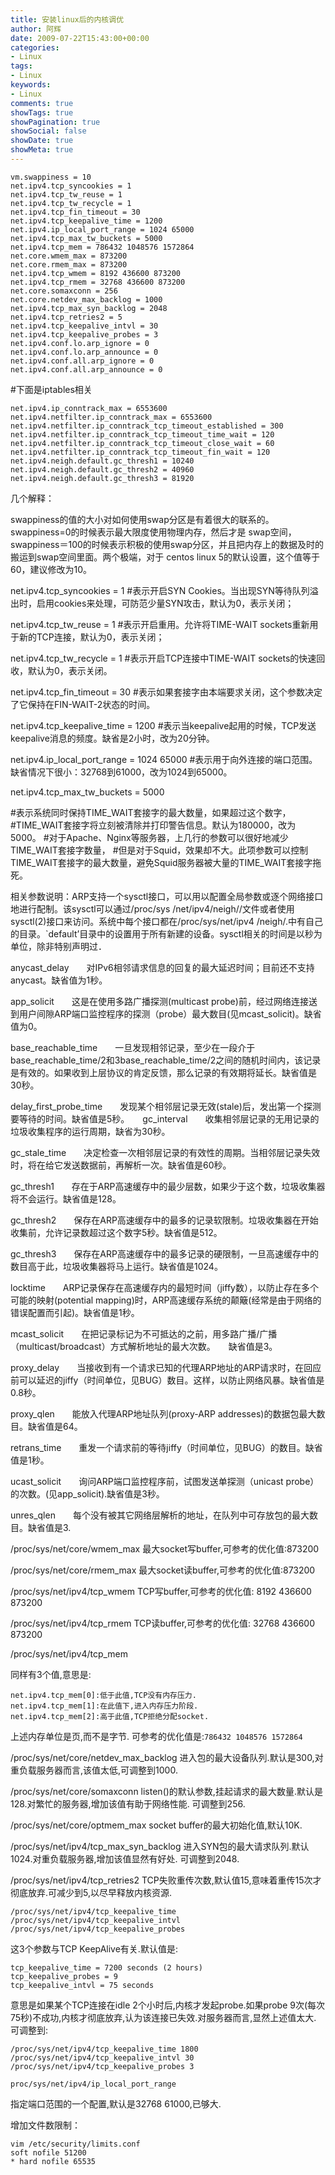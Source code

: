 ```yaml
---
title: 安装linux后的内核调优
author: 阿辉
date: 2009-07-22T15:43:00+00:00
categories:
- Linux
tags:
- Linux
keywords:
- Linux
comments: true
showTags: true
showPagination: true
showSocial: false
showDate: true
showMeta: true
---
```

```
vm.swappiness = 10
net.ipv4.tcp_syncookies = 1
net.ipv4.tcp_tw_reuse = 1
net.ipv4.tcp_tw_recycle = 1
net.ipv4.tcp_fin_timeout = 30
net.ipv4.tcp_keepalive_time = 1200
net.ipv4.ip_local_port_range = 1024 65000
net.ipv4.tcp_max_tw_buckets = 5000
net.ipv4.tcp_mem = 786432 1048576 1572864
net.core.wmem_max = 873200
net.core.rmem_max = 873200
net.ipv4.tcp_wmem = 8192 436600 873200
net.ipv4.tcp_rmem = 32768 436600 873200
net.core.somaxconn = 256
net.core.netdev_max_backlog = 1000
net.ipv4.tcp_max_syn_backlog = 2048
net.ipv4.tcp_retries2 = 5
net.ipv4.tcp_keepalive_intvl = 30
net.ipv4.tcp_keepalive_probes = 3
net.ipv4.conf.lo.arp_ignore = 0
net.ipv4.conf.lo.arp_announce = 0
net.ipv4.conf.all.arp_ignore = 0
net.ipv4.conf.all.arp_announce = 0
```

#下面是iptables相关
```
net.ipv4.ip_conntrack_max = 6553600
net.ipv4.netfilter.ip_conntrack_max = 6553600
net.ipv4.netfilter.ip_conntrack_tcp_timeout_established = 300
net.ipv4.netfilter.ip_conntrack_tcp_timeout_time_wait = 120
net.ipv4.netfilter.ip_conntrack_tcp_timeout_close_wait = 60
net.ipv4.netfilter.ip_conntrack_tcp_timeout_fin_wait = 120
net.ipv4.neigh.default.gc_thresh1 = 10240
net.ipv4.neigh.default.gc_thresh2 = 40960
net.ipv4.neigh.default.gc_thresh3 = 81920
```

<!--more-->

几个解释：

swappiness的值的大小对如何使用swap分区是有着很大的联系的。swappiness=0的时候表示最大限度使用物理内存，然后才是 swap空间，swappiness＝100的时候表示积极的使用swap分区，并且把内存上的数据及时的搬运到swap空间里面。两个极端，对于 centos linux 5的默认设置，这个值等于60，建议修改为10。

net.ipv4.tcp_syncookies = 1
#表示开启SYN Cookies。当出现SYN等待队列溢出时，启用cookies来处理，可防范少量SYN攻击，默认为0，表示关闭；

net.ipv4.tcp_tw_reuse = 1
#表示开启重用。允许将TIME-WAIT sockets重新用于新的TCP连接，默认为0，表示关闭；

net.ipv4.tcp_tw_recycle = 1
#表示开启TCP连接中TIME-WAIT sockets的快速回收，默认为0，表示关闭。

net.ipv4.tcp_fin_timeout = 30
#表示如果套接字由本端要求关闭，这个参数决定了它保持在FIN-WAIT-2状态的时间。

net.ipv4.tcp_keepalive_time = 1200
#表示当keepalive起用的时候，TCP发送keepalive消息的频度。缺省是2小时，改为20分钟。

net.ipv4.ip_local_port_range = 1024    65000
#表示用于向外连接的端口范围。缺省情况下很小：32768到61000，改为1024到65000。

net.ipv4.tcp_max_tw_buckets = 5000

#表示系统同时保持TIME_WAIT套接字的最大数量，如果超过这个数字，
#TIME_WAIT套接字将立刻被清除并打印警告信息。默认为180000，改为5000。
#对于Apache、Nginx等服务器，上几行的参数可以很好地减少TIME_WAIT套接字数量，
#但是对于Squid，效果却不大。此项参数可以控制TIME_WAIT套接字的最大数量，避免Squid服务器被大量的TIME_WAIT套接字拖死。


相关参数说明：ARP支持一个sysctl接口，可以用以配置全局参数或逐个网络接口地进行配制。该sysctl可以通过/proc/sys /net/ipv4/neigh//文件或者使用sysctl(2)接口来访问。系统中每个接口都在/proc/sys/net/ipv4 /neigh/.中有自己的目录。`default’目录中的设置用于所有新建的设备。sysctl相关的时间是以秒为单位，除非特别声明过．

anycast_delay　　对IPv6相邻请求信息的回复的最大延迟时间；目前还不支持anycast。缺省值为1秒。　　

app_solicit　　这是在使用多路广播探测(multicast probe)前，经过网络连接送到用户间隙ARP端口监控程序的探测（probe）最大数目(见mcast_solicit)。缺省值为0。　　

base_reachable_time　　一旦发现相邻记录，至少在一段介于base_reachable_time/2和3base_reachable_time/2之间的随机时间内，该记录是有效的。如果收到上层协议的肯定反馈，那么记录的有效期将延长。缺省值是30秒。　　

delay_first_probe_time　　发现某个相邻层记录无效(stale)后，发出第一个探测要等待的时间。缺省值是5秒。　　gc_interval　　收集相邻层记录的无用记录的垃圾收集程序的运行周期，缺省为30秒。　　

gc_stale_time　　决定检查一次相邻层记录的有效性的周期。当相邻层记录失效时，将在给它发送数据前，再解析一次。缺省值是60秒。　

gc_thresh1　　存在于ARP高速缓存中的最少层数，如果少于这个数，垃圾收集器将不会运行。缺省值是128。　　

gc_thresh2　　保存在ARP高速缓存中的最多的记录软限制。垃圾收集器在开始收集前，允许记录数超过这个数字5秒。缺省值是512。　　

gc_thresh3　　保存在ARP高速缓存中的最多记录的硬限制，一旦高速缓存中的数目高于此，垃圾收集器将马上运行。缺省值是1024。　　

locktime　　ARP记录保存在高速缓存内的最短时间（jiffy数），以防止存在多个可能的映射(potential mapping)时，ARP高速缓存系统的颠簸(经常是由于网络的错误配置而引起)。缺省值是1秒。　　

mcast_solicit　　在把记录标记为不可抵达的之前，用多路广播/广播（multicast/broadcast）方式解析地址的最大次数。　　缺省值是3。　　

proxy_delay　　当接收到有一个请求已知的代理ARP地址的ARP请求时，在回应前可以延迟的jiffy（时间单位，见BUG）数目。这样，以防止网络风暴。缺省值是0.8秒。　　

proxy_qlen　　能放入代理ARP地址队列(proxy-ARP addresses)的数据包最大数目。缺省值是64。　　

retrans_time　　重发一个请求前的等待jiffy（时间单位，见BUG）的数目。缺省值是1秒。　　

ucast_solicit　　询问ARP端口监控程序前，试图发送单探测（unicast probe）的次数。(见app_solicit).缺省值是3秒。　　

unres_qlen　　每个没有被其它网络层解析的地址，在队列中可存放包的最大数目。缺省值是3.


/proc/sys/net/core/wmem_max
最大socket写buffer,可参考的优化值:873200

/proc/sys/net/core/rmem_max
最大socket读buffer,可参考的优化值:873200

/proc/sys/net/ipv4/tcp_wmem
TCP写buffer,可参考的优化值: 8192 436600 873200

/proc/sys/net/ipv4/tcp_rmem
TCP读buffer,可参考的优化值: 32768 436600 873200

/proc/sys/net/ipv4/tcp_mem

同样有3个值,意思是:
```
net.ipv4.tcp_mem[0]:低于此值,TCP没有内存压力.
net.ipv4.tcp_mem[1]:在此值下,进入内存压力阶段.
net.ipv4.tcp_mem[2]:高于此值,TCP拒绝分配socket.
```
上述内存单位是页,而不是字节.
可参考的优化值是:`786432 1048576 1572864`

/proc/sys/net/core/netdev_max_backlog
进入包的最大设备队列.默认是300,对重负载服务器而言,该值太低,可调整到1000.

/proc/sys/net/core/somaxconn
listen()的默认参数,挂起请求的最大数量.默认是128.对繁忙的服务器,增加该值有助于网络性能.
可调整到256.

/proc/sys/net/core/optmem_max
socket buffer的最大初始化值,默认10K.

/proc/sys/net/ipv4/tcp_max_syn_backlog
进入SYN包的最大请求队列.默认1024.对重负载服务器,增加该值显然有好处.
可调整到2048.

/proc/sys/net/ipv4/tcp_retries2
TCP失败重传次数,默认值15,意味着重传15次才彻底放弃.可减少到5,以尽早释放内核资源.
```
/proc/sys/net/ipv4/tcp_keepalive_time
/proc/sys/net/ipv4/tcp_keepalive_intvl
/proc/sys/net/ipv4/tcp_keepalive_probes
```
这3个参数与TCP KeepAlive有关.默认值是:
```
tcp_keepalive_time = 7200 seconds (2 hours)
tcp_keepalive_probes = 9
tcp_keepalive_intvl = 75 seconds
```
意思是如果某个TCP连接在idle 2个小时后,内核才发起probe.如果probe 9次(每次75秒)不成功,内核才彻底放弃,认为该连接已失效.对服务器而言,显然上述值太大. 可调整到:
```
/proc/sys/net/ipv4/tcp_keepalive_time 1800
/proc/sys/net/ipv4/tcp_keepalive_intvl 30
/proc/sys/net/ipv4/tcp_keepalive_probes 3

proc/sys/net/ipv4/ip_local_port_range
```
指定端口范围的一个配置,默认是32768 61000,已够大.

 

增加文件数限制：
```
vim /etc/security/limits.conf
soft nofile 51200
* hard nofile 65535
```